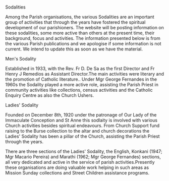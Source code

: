 ### 

Sodalities

Among the Parish organisations, the various Sodalities are an important
group of activities that through the years have fostered the spiritual
development of our parishioners. The website will be posting information
on these sodalities, some more active than others at the present time,
their background, focus and activities. The information presented below
is from the various Parish publications and we apologise if some
information is not current. We intend to update this as soon as we have
the material.

Men\'s Sodality

Established in 1933, with the Rev. Fr D. De Sa as the first Director and
Fr Henry J Remedios as Assistant Director.The main activities were
literary and the promotion of Catholic literature.. Under Mgr George
Fernandes in the 1960s the Sodality played a more active role, assisting
the Parish Priest in community activities like collections, census
activities and the Catholic Enquiry Centre as also the Church Ushers.

Ladies\' Sodality

Founded on December 8th, 1920 under the patronage of Our Lady of the
Immaculate Conception and St Anne this sodlaity is involved with various
Church activities besides spiritual endeavours. From Church Support fund
raising to the Burse collection to the altar and church decorations the
Ladies\' Sodality has been a pillar of the Church, assisting the Parish
Priest through the years.

There are three sections of the Ladies\' Sodality, the English, Konkani
(1947; Mgr Macario Pereira) and Marathi (1962; Mgr George Fernandes)
sections, all very dedicated and active in the service of parish
activities.Presently these organisations are doing valuable work helping
in such areas as Mission Sunday collections and Street Children
assistance programs.
